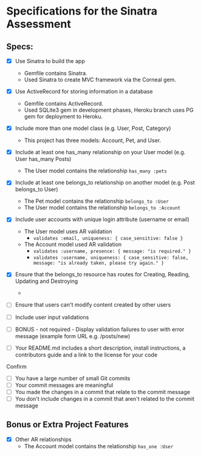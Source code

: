 # Specifications for the Sinatra Assessment

## Specs:

- [x] Use Sinatra to build the app

  - Gemfile contains Sinatra.
  - Used Sinatra to create MVC framework via the Corneal gem.

- [x] Use ActiveRecord for storing information in a database

  - Gemfile contains ActiveRecord.
  - Used SQLite3 gem in development phases, Heroku branch uses PG gem for deployment to Heroku.

- [x] Include more than one model class (e.g. User, Post, Category)

  - This project has three models: Account, Pet, and User.

- [x] Include at least one has_many relationship on your User model (e.g. User has_many Posts)

  - The User model contains the relationship `has_many :pets`

- [x] Include at least one belongs_to relationship on another model (e.g. Post belongs_to User)

  - The Pet model contains the relationship `belongs_to :User`
  - The User model contains the relationship `belongs_to :Account`

- [x] Include user accounts with unique login attribute (username or email)

  - The User model uses AR validation 
    - `validates :email, uniqueness: { case_sensitive: false }`
  - The Account model used AR validation 
    - `validates :username, presence: { message: "is required." }`
    - `validates :username, uniqueness: { case_sensitive: false, message: "is already taken, please try again." }`

- [x] Ensure that the belongs_to resource has routes for Creating, Reading, Updating and Destroying

  - 

- [ ] Ensure that users can't modify content created by other users
- [ ] Include user input validations
- [ ] BONUS - not required - Display validation failures to user with error message (example form URL e.g. /posts/new)
- [ ] Your README.md includes a short description, install instructions, a contributors guide and a link to the license for your code

Confirm
- [ ] You have a large number of small Git commits
- [ ] Your commit messages are meaningful
- [ ] You made the changes in a commit that relate to the commit message
- [ ] You don't include changes in a commit that aren't related to the commit message

## Bonus or Extra Project Features

- [x] Other AR relationships
  - The Account model contains the relationship `has_one :User`
